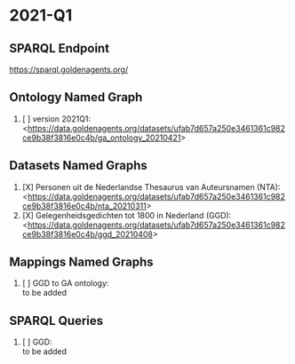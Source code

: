 # 2021-Q1

## SPARQL Endpoint
<https://sparql.goldenagents.org/>

## Ontology Named Graph

1. [ ] version 2021Q1: </br> <<https://data.goldenagents.org/datasets/ufab7d657a250e3461361c982ce9b38f3816e0c4b/ga_ontology_20210421>>

## Datasets Named Graphs

1. [X] Personen uit de Nederlandse Thesaurus van Auteursnamen (NTA): </br> <<https://data.goldenagents.org/datasets/ufab7d657a250e3461361c982ce9b38f3816e0c4b/nta_20210311>>
2. [X] Gelegenheidsgedichten tot 1800 in Nederland (GGD): </br> <<https://data.goldenagents.org/datasets/ufab7d657a250e3461361c982ce9b38f3816e0c4b/ggd_20210408>>

## Mappings Named Graphs

1. [ ] GGD to GA ontology: </br> to be added

## SPARQL Queries 

1. [ ] GGD: </br> to be added
